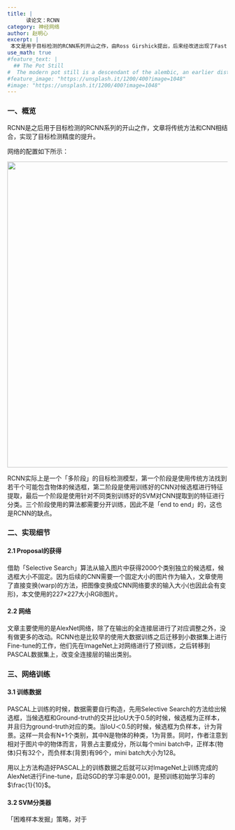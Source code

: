 ```yaml
---
title: |
      读论文：RCNN
category: 神经网络
author: 赵明心
excerpt: |
 本文是用于目标检测的RCNN系列开山之作，由Ross Girshick提出，后来经改进出现了Fast R-CNN、Faster R-CNN等变体，在当年的目标检测VOC上都达到了SOTA的水平。
use_math: true
#feature_text: |
  ## The Pot Still
#  The modern pot still is a descendant of the alembic, an earlier distillation device
#feature_image: "https://unsplash.it/1200/400?image=1048"
#image: "https://unsplash.it/1200/400?image=1048"
---
```


### 一、概览
RCNN是之后用于目标检测的RCNN系列的开山之作，文章将传统方法和CNN相结合，实现了目标检测精度的提升。

网络的配置如下所示：
<center>
<img src="http://wx4.sinaimg.cn/large/41f56ddcly1fujm7g6kc6j20up0angqt.jpg" width="700px">
</center>

RCNN实际上是一个「多阶段」的目标检测模型，第一个阶段是使用传统方法找到若干个可能包含物体的候选框，第二阶段是使用训练好的CNN对候选框进行特征提取，最后一个阶段是使用针对不同类别训练好的SVM对CNN提取到的特征进行分类。三个阶段使用的算法都需要分开训练，因此不是「end to end」的，这也是RCNN的缺点。

### 二、实现细节

#### 2.1 Proposal的获得
借助「Selective Search」算法从输入图片中获得2000个类别独立的候选框，候选框大小不固定。因为后续的CNN需要一个固定大小的图片作为输入，文章使用了直接变换(warp)的方法，把图像变换成CNN网络要求的输入大小(也因此会有变形)，本文使用的227×227大小RGB图片。

#### 2.2 网络
文章主要使用的是AlexNet网络，除了在输出的全连接层进行了对应调整之外，没有做更多的改动。RCNN也是比较早的使用大数据训练之后迁移到小数据集上进行Fine-tune的工作，他们先在ImageNet上对网络进行了预训练，之后转移到PASCAL数据集上，改变全连接层的输出类别。


### 三、网络训练

#### 3.1 训练数据

PASCAL上训练的时候，数据需要自行构造，先用Selective Search的方法给出候选框，当候选框和Ground-truth的交并比IoU大于0.5的时候，候选框为正样本，并且归为ground-truth对应的类。当IoU＜0.5的时候，候选框为负样本，计为背景。这样一共会有N+1个类别，其中N是物体的种类，1为背景。同时，作者注意到相对于图片中的物体而言，背景占主要成分，所以每个mini batch中，正样本(物体)只有32个，而负样本(背景)有96个，mini batch大小为128。

用以上方法构造好PASCAL上的训练数据之后就可以对ImageNet上训练完成的AlexNet进行Fine-tune，启动SGD的学习率是0.001，是预训练初始学习率的$\frac{1}{10}$。

#### 3.2 SVM分类器

「困难样本发掘」策略，对于
